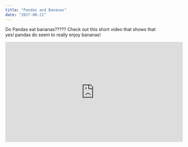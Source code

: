 ```yaml
---
title: "Pandas and Bananas"
date: "2017-08-21"
---
```


Do Pandas eat bananas????? Check out this short video that shows that yes! pandas do
seem to really enjoy bananas!

<iframe width="560" height="315" src="https://www.youtube.com/embed/4SZl1r2O_bY" frameborder="0" allowfullscreen></iframe>